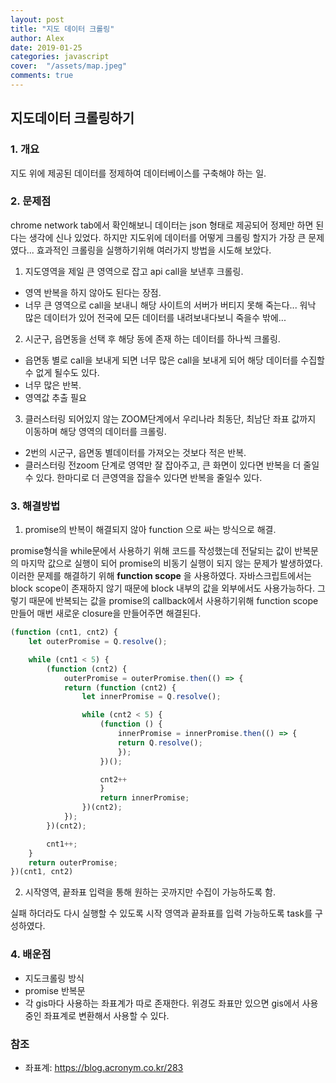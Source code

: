 ```yaml
---
layout: post
title: "지도 데이터 크롤링"
author: Alex
date: 2019-01-25
categories: javascript
cover:  "/assets/map.jpeg"
comments: true
---
```

## 지도데이터 크롤링하기

### 1. 개요

지도 위에 제공된 데이터를 정제하여 데이터베이스를 구축해야 하는 일.

### 2. 문제점

chrome network tab에서 확인해보니 데이터는 json 형태로 제공되어 정제만 하면 된다는 생각에 신나 있었다. 하지만 지도위에 데이터를 어떻게 크롤링 할지가 가장 큰 문제였다...
효과적인 크롤링을 실행하기위해 여러가지 방법을 시도해 보았다.

1) 지도영역을 제일 큰 영역으로 잡고 api call을 보낸후 크롤링.

- 영역 반복을 하지 않아도 된다는 장점.
- 너무 큰 영역으로 call을 보내니 해당 사이트의 서버가 버티지 못해 죽는다... 워낙 많은 데이터가 있어 전국에 모든 데이터를 내려보내다보니 죽을수 밖에...

2) 시군구, 읍면동을 선택 후 해당 동에 존재 하는 데이터를 하나씩 크롤링.

- 읍면동 별로 call을 보내게 되면 너무 많은 call을 보내게 되어 해당 데이터를 수집할수 없게 될수도 있다.
- 너무 많은 반복.
- 영역값 추출 필요

3) 클러스터링 되어있지 않는 ZOOM단계에서 우리나라 최동단, 최남단 좌표 값까지 이동하며 해당 영역의 데이터를 크롤링.

- 2번의 시군구, 읍면동 별데이터를 가져오는 것보다 적은 반복.
- 클러스터링 전zoom 단계로 영역만 잘 잡아주고, 큰 화면이 있다면 반복을 더 줄일 수 있다. 한마디로 더 큰영역을 잡을수 있다면 반복을 줄일수 있다.

### 3. 해결방법

1) promise의 반복이 해결되지 않아 function 으로 싸는 방식으로 해결.

promise형식을 while문에서 사용하기 위해 코드를 작성했는데 전달되는 값이 반복문의 마지막 값으로 실행이 되어 promise의 비동기 실행이 되지 않는 문제가 발생하였다. 이러한 문제를 해결하기 위해 **function scope** 을 사용하였다. 자바스크립트에서는 block scope이 존재하지 않기 때문에 block 내부의 값을 외부에서도 사용가능하다. 그렇기 때문에  반복되는 값을  promise의 callback에서 사용하기위해 function scope 만들어 매번 새로운 closure을 만들어주면 해결된다.

~~~ javascript
(function (cnt1, cnt2) {
    let outerPromise = Q.resolve();

    while (cnt1 < 5) {
        (function (cnt2) {
            outerPromise = outerPromise.then(() => {
            return (function (cnt2) {
                let innerPromise = Q.resolve();

                while (cnt2 < 5) {
                    (function () {
                        innerPromise = innerPromise.then(() => {
                        return Q.resolve();
                        });
                    })();

                    cnt2++
                    }
                    return innerPromise;
                })(cnt2);
            });
        })(cnt2);

        cnt1++;
    }
    return outerPromise;
})(cnt1, cnt2)
~~~

2) 시작영역, 끝좌표 입력을 통해 원하는 곳까지만 수집이 가능하도록 함.

실패 하더라도 다시 실행할 수 있도록 시작 영역과 끝좌표를 입력 가능하도록 task를 구성하였다.

### 4. 배운점

- 지도크롤링 방식
- promise 반복문
- 각 gis마다 사용하는 좌표계가 따로 존재한다. 위경도 좌표만 있으면 gis에서 사용중인 좌표계로 변환해서 사용할 수 있다.

### 참조
- 좌표계: <https://blog.acronym.co.kr/283>

